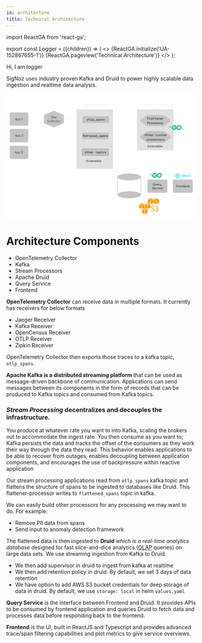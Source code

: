 ```yaml
---
id: architecture
title: Technical Architecture
---
```


import ReactGA from 'react-ga';

export const Logger = ({children}) => (
<>
<span>{ReactGA.initialize('UA-152867655-1')}</span>
<span>{ReactGA.pageview('Technical Architecture')}</span>
</>
);

<Logger> Hi, I am logger</Logger>

SigNoz uses industry proven Kafka and Druid to power highly scalable data ingestion and realtime data analysis.

![acrhitecture-diagram](../static/img/architecture-signoz-dark.svg)

# Architecture Components

- OpenTelemetry Collector
- Kafka
- Stream Processors
- Apache Druid
- Query Service
- Frontend

**OpenTelemetry Collector** can receive data in multiple formats. It currently has receivers for below formats

- Jaeger Receiver
- Kafka Receiver
- OpenCensus Receiver
- OTLP Receiver
- Zipkin Receiver

OpenTelemetry Collector then exports those traces to a kafka topic, `otlp_spans`.

**Apache Kafka is a distributed streaming platform** that can be used as message-driven backbone of communication. Applications can send messages between its components in the form of records that can be produced to Kafka topics and consumed from Kafka topics.

### _Stream Processing_ decentralizes and decouples the infrastructure.

You produce at whatever rate you want to into Kafka, scaling the brokers out to accommodate the ingest rate. You then consume as you want to; Kafka persists the data and tracks the offset of the consumers as they work their way through the data they read.
This behavior enables applications to be able to recover from outages, enables decoupling between application components, and encourages the use of backpressure within reactive application

Our stream processing applications read from `otlp_spans` kafka topic and flattens the structure of spans to be ingested to databases like Druid. This flattener-processor writes to `flattened_spans` topic in kafka.

We can easily build other processors for any processing we may want to do. For example:

- Remove PII data from spans
- Send input to anomaly detection framework

The flattened data is then ingested to **Druid** _which is a real-time analytics database_ designed for fast slice-and-dice analytics ([OLAP](https://en.wikipedia.org/wiki/Online_analytical_processing) queries) on large data sets. We use streaming ingestion from Kafka to Druid.

- We then add supervisor in druid to ingest from kafka at realtime
- We then add retention policy in druid. By default, we set 3 days of data retention
- We have option to add AWS S3 bucket credentials for deep storage of data in druid. By default, we use `storage: local` in helm `values.yaml`

**Query Service** is the interface between Frontend and Druid. It provides APIs to be consumed by frontend application and queries Druid to fetch data and processes data before responding back to the frontend.

**Frontend** is the UI, built in ReactJS and Typescript and provides advanced trace/span filtering capabilities and plot metrics to give service overviews.
